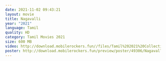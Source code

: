 ```yaml
---
date: 2021-11-02 09:43:21
layout: movie
title: Nagavalli
year: "2021"
language: Tamil
quality: HD
category: Tamil Movies 2021
size: 600 MB
video: http://download.mobilerockers.fun//files/Tamil%202021%20Collection/Nagavalli%20(2021)/Nagavalli%20(2021)%20Full%20Movies/Nagavalli%20(2021)%20HDRip/Nagavalli%20(2021)%20HDRip%20Single%20Part.mp4
poster: http://download.mobilerockers.fun/preview/poster/49306/Nagavalli%20(2021).png
---
```

